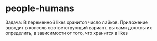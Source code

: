 # people-humans
Задача: В переменной likes хранится число лайков.
Приложение выводит в консоль соответствующий вариант, вы сами должны их определить, в зависимости от того, что хранится в likes
